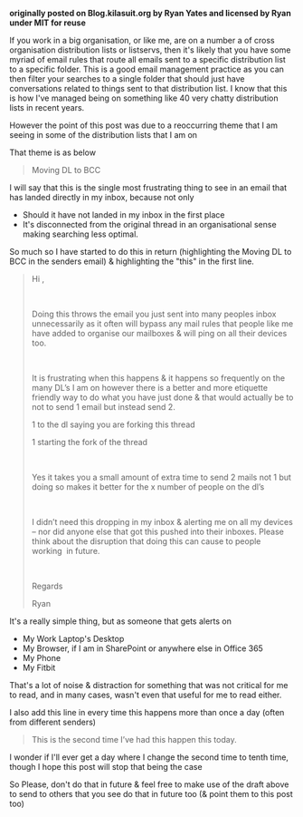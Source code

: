 **originally posted on Blog.kilasuit.org by Ryan Yates and licensed by Ryan under MIT for reuse**


If you work in a big organisation, or like me, are on a number a of cross organisation distribution lists or listservs, then it's likely that you have some myriad of email rules that route all emails sent to a specific distribution list to a specific folder. This is a good email management practice as you can then filter your searches to a single folder that should just have conversations related to things sent to that distribution list. I know that this is how I've managed being on something like 40 very chatty distribution lists in recent years.

However the point of this post was due to a reoccurring theme that I am seeing in some of the distribution lists that I am on

That theme is as below

> Moving DL to BCC

I will say that this is the single most frustrating thing to see in an email that has landed directly in my inbox, because not only

- Should it have not landed in my inbox in the first place
- It's disconnected from the original thread in an organisational sense making searching less optimal.

So much so I have started to do this in return (highlighting the Moving DL to BCC in the senders email) & highlighting the "this" in the first line.

> Hi <sendersName>,
> 
>  
> 
> Doing this throws the email you just sent into many peoples inbox unnecessarily as it often will bypass any mail rules that people like me have added to organise our mailboxes & will ping on all their devices too.
> 
>  
> 
> It is frustrating when this happens & it happens so frequently on the many DL’s I am on however there is a better and more etiquette friendly way to do what you have just done & that would actually be to not to send 1 email but instead send 2.
> 
> 1 to the dl saying you are forking this thread
> 
> 1 starting the fork of the thread
> 
>  
> 
> Yes it takes you a small amount of extra time to send 2 mails not 1 but doing so makes it better for the x number of people on the dl’s
> 
>  
> 
> I didn’t need this dropping in my inbox & alerting me on all my devices – nor did anyone else that got this pushed into their inboxes. Please think about the disruption that doing this can cause to people working  in future.
> 
>  
> 
> Regards
> 
> Ryan

It's a really simple thing, but as someone that gets alerts on

- My Work Laptop's Desktop
- My Browser, if I am in SharePoint or anywhere else in Office 365
- My Phone
- My Fitbit

That's a lot of noise & distraction for something that was not critical for me to read, and in many cases, wasn't even that useful for me to read either.

I also add this line in every time this happens more than once a day (often from different senders)

> This is the second time I’ve had this happen this today.

I wonder if I'll ever get a day where I change the second time to tenth time, though I hope this post will stop that being the case

So Please, don't do that in future & feel free to make use of the draft above to send to others that you see do that in future too (& point them to this post too)
